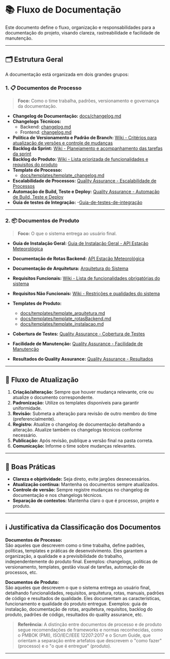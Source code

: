 # 📚 Fluxo de Documentação

Este documento define o fluxo, organização e responsabilidades para a documentação do projeto, visando clareza, rastreabilidade e facilidade de manutenção.

---

## 🗂️ Estrutura Geral

A documentação está organizada em dois grandes grupos:

### 1. 📋 Documentos de Processo

> **Foco:** Como o time trabalha, padrões, versionamento e governança da documentação.

- **Changelog de Documentação:** [docs/changelog.md](../changelog.md)
- **Changelogs Técnicos:**
  - Backend: [changelog.md](https://github.com/TeamHiveAPI/API-2025.01-BACK/blob/main/changelog.md)
  - Frontend: [changelog.md](https://github.com/TeamHiveAPI/API-2025.01-FRONT/blob/main/changelog.md)
- **Política de Versionamento e Padrão de Branch:** [Wiki - Critérios para atualização de versões e controle de mudanças](https://github.com/TeamHiveAPI/API-2025.01/wiki/Controle-de-Vers%C3%A3o-e-Padr%C3%A3o-de-Branch#controle-de-vers%C3%A3o)
- **Backlog da Sprint:** [Wiki - Planejamento e acompanhamento das tarefas da sprint](https://github.com/TeamHiveAPI/API-2025.01/wiki/Rastreabilidade-de-Requisitos#sprint-backlog)
- **Backlog do Produto:** [Wiki - Lista priorizada de funcionalidades e requisitos do produto](https://github.com/TeamHiveAPI/API-2025.01/wiki/Rastreabilidade-de-Requisitos#product-backlog)
- **Template de Processo:**
  - [docs/templates/template_changelog.md](../templates/template_changelog.md)
- **Escalabilidade de Processos:** [Quality Assurance - Escalabilidade de Processos](https://github.com/TeamHiveAPI/API-2025.01/wiki/Quality-Assurance#-escalabilidade-de-processos)
- **Automação de Build, Teste e Deploy:** [Quality Assurance - Automação de Build, Teste e Deploy](https://github.com/TeamHiveAPI/API-2025.01/wiki/Quality-Assurance#automação-de-build-teste-e-deploy)
- **Guia de testes de Integração:**
    -[Guia-de-testes-de-integração](https://github.com/TeamHiveAPI/API-2025.01/wiki/Docs#Guia-de-testes-de-integra%C3%A7%C3%A3o) 

---

### 2. 📦 Documentos de Produto

> **Foco:** O que o sistema entrega ao usuário final.

- **Guia de Instalação Geral:** [Guia de Instalação Geral - API Estação Meteorológica](https://github.com/TeamHiveAPI/API-2025.01/wiki/Docs#-guia-de-instala%C3%A7%C3%A3o-geral---api-esta%C3%A7%C3%A3o-meteorol%C3%B3gica)
- **Documentação de Rotas Backend:** [API Estação Meteorológica](https://github.com/TeamHiveAPI/API-2025.01/wiki/Docs#-api-esta%C3%A7%C3%A3o-meteorol%C3%B3gica)
- **Documentação de Arquitetura:** [Arquitetura do Sistema](https://github.com/TeamHiveAPI/API-2025.01/wiki/Docs#-arquitetura-do-sistema)
- **Requisitos Funcionais:** [Wiki - Lista de funcionalidades obrigatórias do sistema](https://github.com/TeamHiveAPI/API-2025.01/wiki/Rastreabilidade-de-Requisitos#requisitos-funcionais)
- **Requisitos Não Funcionais:** [Wiki - Restrições e qualidades do sistema](https://github.com/TeamHiveAPI/API-2025.01/wiki/Rastreabilidade-de-Requisitos#requisitos-n%C3%A3o-funcionais)
- **Templates de Produto:**
  - [docs/templates/template_arquitetura.md](../templates/template_arquitetura.md)
  - [docs/templates/template_rotasBackend.md](../templates/template_rotasBackend.md)
  - [docs/templates/template_instalacao.md](../templates/template_instalacao.md)

- **Cobertura de Testes:** [Quality Assurance - Cobertura de Testes](https://github.com/TeamHiveAPI/API-2025.01/wiki/Quality-Assurance#cobertura-de-testes)
- **Facilidade de Manutenção:** [Quality Assurance - Facilidade de Manutenção](https://github.com/TeamHiveAPI/API-2025.01/wiki/Quality-Assurance#-facilidade-de-manuten%C3%A7%C3%A3o)
- **Resultados do Quality Assurance:** [Quality Assurance - Resultados](https://github.com/TeamHiveAPI/API-2025.01/wiki/Quality-Assurance-%E2%80%90-Resultados)

---

## 🔄 Fluxo de Atualização

1. **Criação/alteração:** Sempre que houver mudança relevante, crie ou atualize o documento correspondente.
2. **Padronização:** Utilize os templates disponíveis para garantir uniformidade.
3. **Revisão:** Submeta a alteração para revisão de outro membro do time (preferencialmente).
4. **Registro:** Atualize o changelog de documentação detalhando a alteração. Atualize também os changelogs técnicos conforme necessário.
5. **Publicação:** Após revisão, publique a versão final na pasta correta.
6. **Comunicação:** Informe o time sobre mudanças relevantes.

---

## 📝 Boas Práticas

- **Clareza e objetividade:** Seja direto, evite jargões desnecessários.
- **Atualização contínua:** Mantenha os documentos sempre atualizados.
- **Controle de versão:** Sempre registre mudanças no changelog de documentação e nos changelogs técnicos.
- **Separação de contextos:** Mantenha claro o que é processo, projeto e produto.

---

## ℹ️ Justificativa da Classificação dos Documentos

**Documentos de Processo:**  
São aqueles que descrevem como o time trabalha, define padrões, políticas, templates e práticas de desenvolvimento. Eles garantem a organização, a qualidade e a previsibilidade do trabalho, independentemente do produto final. Exemplos: changelogs, políticas de versionamento, templates, gestão visual de tarefas, automação de processos, etc.

**Documentos de Produto:**  
São aqueles que descrevem o que o sistema entrega ao usuário final, detalhando funcionalidades, requisitos, arquitetura, rotas, manuais, padrões de código e resultados de qualidade. Eles documentam as características, funcionamento e qualidade do produto entregue. Exemplos: guia de instalação, documentação de rotas, arquitetura, requisitos, backlog do produto, padrões de código, resultados do quality assurance, etc.

> **Referência:**
> A distinção entre documentos de processo e de produto segue recomendações de frameworks e normas reconhecidas, como o PMBOK (PMI), ISO/IEC/IEEE 12207:2017 e o Scrum Guide, que orientam a separação entre artefatos que descrevem o "como fazer" (processo) e o "o que é entregue" (produto).

---
